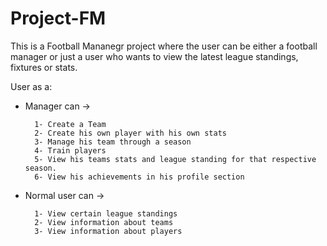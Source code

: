 # Project-FM

This is a Football Mananegr project where the user can be either a football manager or just a user who wants to view the latest league standings, fixtures or stats.

User as a: 
- Manager can -> 
                      
        1- Create a Team
        2- Create his own player with his own stats
        3- Manage his team through a season
        4- Train players
        5- View his teams stats and league standing for that respective season.
        6- View his achievements in his profile section

- Normal user can ->

        1- View certain league standings
        2- View information about teams
        3- View information about players
